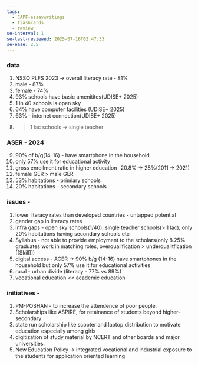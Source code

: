 ```yaml
---
tags:
  - CAPF-essaywritings
  - flashcards
  - review
se-interval: 1
se-last-reviewed: 2025-07-16T02:47:33
se-ease: 2.5
---
```

### data
1. NSSO PLFS 2023 -> overall literacy rate - 81%
2. male - 87%
3. female - 74%
4. 93% schools have basic amenitites(UDISE+ 2025)
5. 1 in 40 schools is open sky
6. 64% have computer facilities (UDISE+ 2025)
7. 63% - internet connection(UDISE+ 2025)
8. > 1 lac schools -> single teacher 

 ### ASER - 2024
9. 90% of b/g(14-16) - have smartphone in the household
10. only 57% use it for educational activity
11. gross enrollment ratio in higher education- 20.8% -> 28%(2011 -> 2021)
12. female GER > male GER
13. 53% habitations - primiary schools
14. 20% habitations - secondary schools
### issues - 
1. lower literacy rates than developed countries - untapped potential
2. gender gap in literacy rates
3. infra gaps - open sky schools(1/40), single teacher schools(> 1 lac), only 20% habitations having secondary schools etc
4. Syllabus - not able to provide employment to the scholars(only 8.25% graduates work in matching roles, overqualification > underqualitfication [[Skill]])
5. digital access - ACER -> 90% b/g (14-16) have smartphones in the household but only 57% use it for educational activities
6. rural - urban divide (literacy - 77% vs 89%)
7. vocational education << academic education
### initiatives - 
1. PM-POSHAN - to increase the attendence of poor people.
2. Scholarships like ASPIRE, for retainance of students beyond higher-secondary
3. state run scholarship like scooter and laptop distribution to motivate education especially among girls
4. digitization of study material by NCERT and other boards and major universities.
5. New Education Policy -> integrated vocational and industrial exposure to the students for application oriented learning
